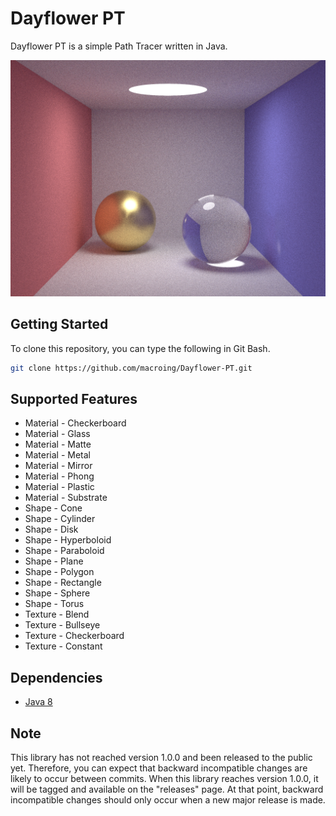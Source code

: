 Dayflower PT
============
Dayflower PT is a simple Path Tracer written in Java.

![alt text](https://github.com/macroing/Dayflower-PT/blob/master/images/Image-001.png "Dayflower PT")

Getting Started
---------------
To clone this repository, you can type the following in Git Bash.

```bash
git clone https://github.com/macroing/Dayflower-PT.git
```

Supported Features
------------------
* Material - Checkerboard
* Material - Glass
* Material - Matte
* Material - Metal
* Material - Mirror
* Material - Phong
* Material - Plastic
* Material - Substrate
* Shape - Cone
* Shape - Cylinder
* Shape - Disk
* Shape - Hyperboloid
* Shape - Paraboloid
* Shape - Plane
* Shape - Polygon
* Shape - Rectangle
* Shape - Sphere
* Shape - Torus
* Texture - Blend
* Texture - Bullseye
* Texture - Checkerboard
* Texture - Constant

Dependencies
------------
 - [Java 8](http://www.java.com)

Note
----
This library has not reached version 1.0.0 and been released to the public yet. Therefore, you can expect that backward incompatible changes are likely to occur between commits. When this library reaches version 1.0.0, it will be tagged and available on the "releases" page. At that point, backward incompatible changes should only occur when a new major release is made.